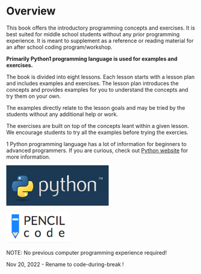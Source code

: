 # Overview

This book offers the introductory programming concepts and exercises. It is best suited for middle school students without any prior programming experience. It is meant to supplement as a reference or reading material for an after school coding program/workshop.

**Primarily Python1 programming language is used for examples and exercises.**

The book is divided into eight lessons. Each lesson starts with a lesson plan and includes examples and exercises. The lesson plan introduces the concepts and provides examples for you to understand the concepts and try them on your own.

The examples directly relate to the lesson goals and may be tried by the students without any additional help or work.

The exercises are built on top of the concepts leant within a given lesson. We encourage students to try all the examples before trying the exercies.

1 Python programming language has a lot of information for beginners to advanced programmers. If you are curious, check out [Python website](https://www.python.org) for more information.


![Python](images/python-org.png)

![Pencil Code](images/pencil-code.png)


NOTE: No previous computer programming experience required!


Nov 20, 2022 - Rename to code-during-break !
